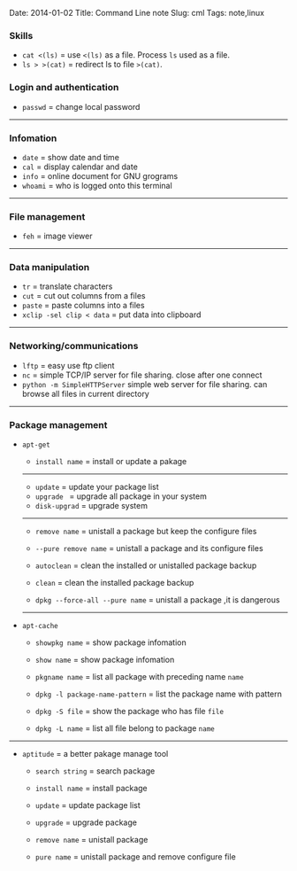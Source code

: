 Date: 2014-01-02
Title: Command Line note
Slug: cml
Tags: note,linux

### Skills
- `cat <(ls)` = use `<(ls)` as a file. Process `ls` used as a file.
- `ls > >(cat)` = redirect ls to file `>(cat)`.


### Login and authentication
- `passwd` = change local password

------

### Infomation
- `date` = show date and time
- `cal` = display calendar and date
- `info` = online document for GNU grograms
- `whoami` = who is logged onto this terminal

------

### File management
- `feh` = image viewer

------

### Data manipulation
- `tr` = translate characters
- `cut` = cut out columns from a files
- `paste` = paste columns into a files
- `xclip -sel clip < data` = put data into clipboard

------

### Networking/communications
- `lftp` = easy use ftp client
- `nc` = simple TCP/IP server for file sharing. close after one connect
- `python -m SimpleHTTPServer` simple web server for file sharing. can browse all files in current directory

------

### Package management
- `apt-get`
	+ `install name` = install or update a pakage

	----------

	+ `update` = update your package list
	+ `upgrade ` = upgrade all package in your system
	+ `disk-upgrad` = upgrade system

	-----------------

	+ `remove name` = unistall a package but keep the configure files
	+ `--pure remove name` = unistall a package and its configure files
	+ `autoclean` = clean the installed or unistalled package backup
	+ `clean` = clean the installed package backup
	
	+ `dpkg --force-all --pure name` = unistall a package ,it is dangerous

	---------------

- `apt-cache`
	+ `showpkg name` = show package infomation
	+ `show name`  = show package infomation

	+ `pkgname name` = list all package with preceding name `name`
	
	+ `dpkg -l package-name-pattern` = list the package name with pattern

	+ `dpkg -S file` = show the package who has file `file`
	+ `dpkg -L name` = list all file belong to package `name`

-------

- `aptitude` = a better pakage manage tool
	+ `search string` = search package

	+ `install name` = install package
	
	+ `update` = update package list
	+ `upgrade` = upgrade package
	
	+ `remove name` = unistall package
	+ `pure name` = unistall package and remove configure file

